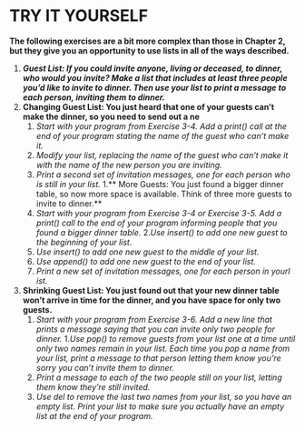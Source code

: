 # **TRY** IT YOURSELF
**The following exercises are a bit more complex than those in Chapter 2, but they give you an
opportunity to use lists in all of the ways described.**
1. ***Guest List: If you could invite anyone, living or deceased, to dinner, who would you***
***invite? Make a list that includes at least three people you’d like to invite to dinner. Then use
your list to print a message to each person, inviting them to dinner.***
1. **Changing Guest List: You just heard that one of your guests can’t make the dinner, so you need to send out a ne**
   1.  *Start with your program from Exercise 3-4. Add a print() call at the
end of your program stating the name of the guest who can’t make
it.*
   1. *Modify your list, replacing the name of the guest who can’t make
it with the name of the new person you are inviting.*
   1. *Print a second set of invitation messages, one for each person who
    is still in your list.*
    1.** More Guests: You just found a bigger dinner table, so now more space is available. Think of three more guests to invite to dinner.**
   1.  *Start with your program from Exercise 3-4 or Exercise 3-5. Add a
    print() call to the end of your program informing people that you
    found a bigger dinner table.*
   2.*Use insert() to add one new guest to the beginning of your list.*
   3. *Use insert() to add one new guest to the middle of your list.*
   4. *Use append() to add one new guest to the end of your list.*
   5. *Print a new set of invitation messages, one for each person in yourl ist.*
1. **Shrinking Guest List: You just found out that your new dinner table won’t arrive in time
for the dinner, and you have space for only two guests.**
   1.  *Start with your program from Exercise 3-6. Add a new line that
prints a message saying that you can invite only two people for
dinner.*
   1.*Use pop() to remove guests from your list one at a time until only
    two names remain in your list. Each time you pop a name from
    your list, print a message to that person letting them know you’re
    sorry you can’t invite them to dinner.*
   1. *Print a message to each of the two people still on your list, letting
    them know they’re still invited.*
   1. *Use del to remove the last two names from your list, so you have
    an empty list. Print your list to make sure you actually have an
    empty list at the end of your program.*

